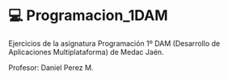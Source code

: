 # 💻 Programacion_1DAM 

Ejercicios de la asignatura Programación 1º DAM (Desarrollo de Aplicaciones Multiplataforma) de Medac Jaén.

Profesor: Daniel Perez M.

